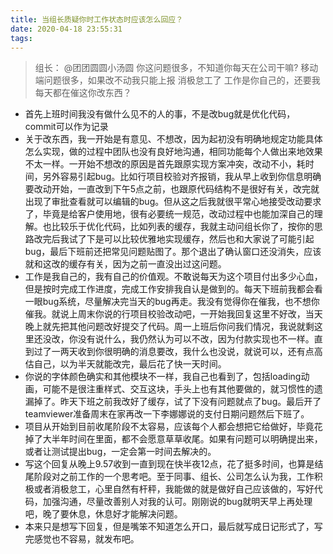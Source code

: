 ```yaml
---
title: 当组长质疑你时工作状态时应该怎么回应？
date: 2020-04-18 23:55:31
tags:
---
```


>组长：
>@团团圆圆小汤圆   你这问题很多，不知道你每天在公司干嘛?  移动端问题很多，如果改不动我只能上报 消极怠工了
>工作是你自己的，还要我每天都在催这你改东西？

- 首先上班时间我没有做什么见不的人的事，不是改bug就是优化代码，commit可以作为记录
- 关于改东西，我一开始是有意见、不想改，因为起初没有明确地规定功能具体怎么实现，做的过程中团队也没有良好地沟通，相同功能每个人做出来地效果不太一样。一开始不想改的原因是首先跟原实现方案冲突，改动不小，耗时间，另外容易引起bug。比如行项目校验对齐报销，我从早上收到你信息明确要改动开始，一直改到下午5点之前，也跟原代码结构不是很好有关，改完就出现了审批查看就可以编辑的bug。但从这之后我就很平常心地接受改动要求了，毕竟是给客户使用地，很有必要统一规范，改动过程中也能加深自己的理解。也比较乐于优化代码，比如列表的缓存，我就主动问组长你了，按你的思路改完后我试了下是可以比较优雅地实现缓存，然后也和大家说了可能引起bug，最后下班前还把常见问题贴图了。那个退出了确认窗口还没消失，应该就和这改的缓存有关，因为之前一直没出过这问题。
- 工作是我自己的，我有自己的价值观。不敢说每天为这个项目付出多少心血，但是按时完成工作进度，完成工作安排我自认是做到的。每天下班前我都会看一眼bug系统，尽量解决完当天的bug再走。我没有觉得你在催我，也不想你催我。就说上周末你说的行项目校验改动吧，一开始我回复这里不好改，当天晚上就先把其他问题改好提交了代码。周一上班后你问我们情况，我说就剩这里还没改，你没有说什么，我仍然认为可以不改，因为付款实现也不一样。直到过了一两天收到你很明确的消息要改，我什么也没说，就说可以，还有点高估自己，以为半天就能改完，最后花了快一天时间。
- 你说的字体颜色确实和其他模块不一样，我自己也看到了，包括loading动画，可能不是很注重样式、交互这块，手头上也有其他要做的，就习惯性的遗漏掉了。昨天下班之前我改好了缓存，试了下没有问题就点了bug。最后开了teamviewer准备周末在家再改一下李娜娜说的支付日期问题然后下班了。
- 项目从开始到目前收尾阶段不太容易，应该每个人都会想把它给做好，毕竟花掉了大半年时间在里面，都不会愿意草草收尾。如果有问题可以明确提出来，或者让测试提出bug，一定会第一时间去解决的。
- 写这个回复从晚上9.57收到一直到现在快半夜12点，花了挺多时间，也算是结尾阶段对之前工作的一个思考吧。至于同事、组长、公司怎么认为我，工作积极或者消极怠工，心里自然有杆秤，我能做的就是做好自己应该做的，写好代码，加强沟通，尽量改善别人对我的认可。刚刚说的bug就明天早上再处理吧，晚了要休息，休息好才能解决问题。
- 本来只是想写下回复，但是嘴笨不知道怎么开口，最后就写成日记形式了，写完感觉也不容易，就发布吧。